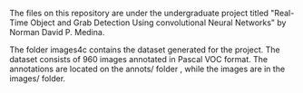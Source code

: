 
The files on this repository are under the undergraduate project titled "Real-Time Object and Grab Detection Using convolutional Neural Networks" by Norman David P. Medina.

The folder images4c contains the dataset generated for the project. The dataset consists of 960 images annotated in Pascal VOC format. The annotations are located on the annots/ folder , while the images are in the images/ folder. 

